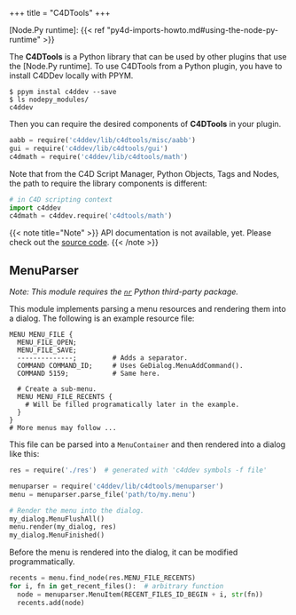 +++
title = "C4DTools"
+++

  [Node.Py runtime]: {{< ref "py4d-imports-howto.md#using-the-node-py-runtime" >}}

The **C4DTools** is a Python library that can be used by other plugins that
use the [Node.Py runtime]. To use C4DTools from a Python plugin, you have to
install C4DDev locally with PPYM.

    $ ppym instal c4ddev --save
    $ ls nodepy_modules/
    c4ddev

Then you can require the desired components of **C4DTools** in your plugin.

```python
aabb = require('c4ddev/lib/c4dtools/misc/aabb')
gui = require('c4ddev/lib/c4dtools/gui')
c4dmath = require('c4ddev/lib/c4dtools/math')
```

Note that from the C4D Script Manager, Python Objects, Tags and Nodes, the
path to require the library components is different:

```python
# in C4D scripting context
import c4ddev
c4dmath = c4ddev.require('c4dtools/math')
```

{{< note title="Note" >}}
  API documentation is not available, yet. Please check out the
  [source code](https://github.com/NiklasRosenstein/c4ddev/tree/master/lib/c4dtools).
{{< /note >}}

## MenuParser

*Note: This module requires the [`nr`][nr] Python third-party package.*

  [nr]: https://github.com/NiklasRosenstein/py-nr

This module implements parsing a menu resources and rendering them
into a dialog. The following is an example resource file:

    MENU MENU_FILE {
      MENU_FILE_OPEN;
      MENU_FILE_SAVE;
      --------------;         # Adds a separator.
      COMMAND COMMAND_ID;     # Uses GeDialog.MenuAddCommand().
      COMMAND 5159;           # Same here.

      # Create a sub-menu.
      MENU MENU_FILE_RECENTS {
        # Will be filled programatically later in the example.
      }
    }
    # More menus may follow ...

This file can be parsed into a `MenuContainer` and then rendered into a
dialog like this:

```python
res = require('./res')  # generated with 'c4ddev symbols -f file'

menuparser = require('c4ddev/lib/c4dtools/menuparser')
menu = menuparser.parse_file('path/to/my.menu')

# Render the menu into the dialog.
my_dialog.MenuFlushAll()
menu.render(my_dialog, res)
my_dialog.MenuFinished()
```

Before the menu is rendered into the dialog, it can be modified
programmatically.

```python
recents = menu.find_node(res.MENU_FILE_RECENTS)
for i, fn in get_recent_files():  # arbitrary function
  node = menuparser.MenuItem(RECENT_FILES_ID_BEGIN + i, str(fn))
  recents.add(node)
```
